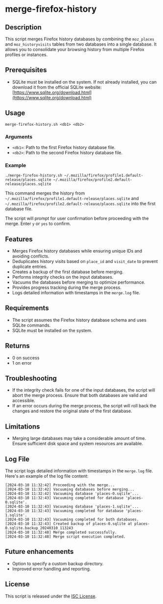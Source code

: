 # merge-firefox-history

## Description

This script merges Firefox history databases by combining the `moz_places` and `moz_historyvisits` tables from two databases into a single database. It allows you to consolidate your browsing history from multiple Firefox profiles or instances.

## Prerequisites

- SQLite must be installed on the system. If not already installed, you can download it from the official SQLite website: [https://www.sqlite.org/download.html](https://www.sqlite.org/download.html)

## Usage

```shell
merge-firefox-history.sh <db1> <db2>
```

### Arguments

- `<db1>`: Path to the first Firefox history database file.
- `<db2>`: Path to the second Firefox history database file.

### Example

```shell
./merge-firefox-history.sh ~/.mozilla/firefox/profile1.default-release/places.sqlite ~/.mozilla/firefox/profile2.default-release/places.sqlite
```

This command merges the history from `~/.mozilla/firefox/profile1.default-release/places.sqlite` and `~/.mozilla/firefox/profile2.default-release/places.sqlite` into the first database file.

The script will prompt for user confirmation before proceeding with the merge. Enter `y` or `yes` to confirm.

## Features

- Merges Firefox history databases while ensuring unique IDs and avoiding conflicts.
- Deduplicates history visits based on `place_id` and `visit_date` to prevent duplicate entries.
- Creates a backup of the first database before merging.
- Performs integrity checks on the input databases.
- Vacuums the databases before merging to optimize performance.
- Provides progress tracking during the merge process.
- Logs detailed information with timestamps in the `merge.log` file.

## Requirements

- The script assumes the Firefox history database schema and uses SQLite commands.
- SQLite must be installed on the system.

## Returns

- 0 on success
- 1 on error

## Troubleshooting

- If the integrity check fails for one of the input databases, the script will abort the merge process. Ensure that both databases are valid and accessible.
- If an error occurs during the merge process, the script will roll back the changes and restore the original state of the first database.

## Limitations

- Merging large databases may take a considerable amount of time. Ensure sufficient disk space and system resources are available.

## Log File

The script logs detailed information with timestamps in the `merge.log` file. Here's an example of the log file content:

```log
[2024-03-10 11:32:42] Proceeding with the merge...
[2024-03-10 11:32:42] Vacuuming databases before merging...
[2024-03-10 11:32:42] Vacuuming database 'places-0.sqlite'...
[2024-03-10 11:32:43] Vacuuming completed for database 'places-0.sqlite'.
[2024-03-10 11:32:43] Vacuuming database 'places-1.sqlite'...
[2024-03-10 11:32:43] Vacuuming completed for database 'places-1.sqlite'.
[2024-03-10 11:32:43] Vacuuming completed for both databases.
[2024-03-10 11:32:43] Created backup of places-0.sqlite at places-0.sqlite.backup_20240310_113243
[2024-03-10 11:32:48] Merge completed successfully.
[2024-03-10 11:32:48] Merge script execution completed.
```

## Future enhancements

- Option to specify a custom backup directory.
- Improved error handling and reporting.

## License

This script is released under the [ISC License](https://www.isc.org/licenses/).